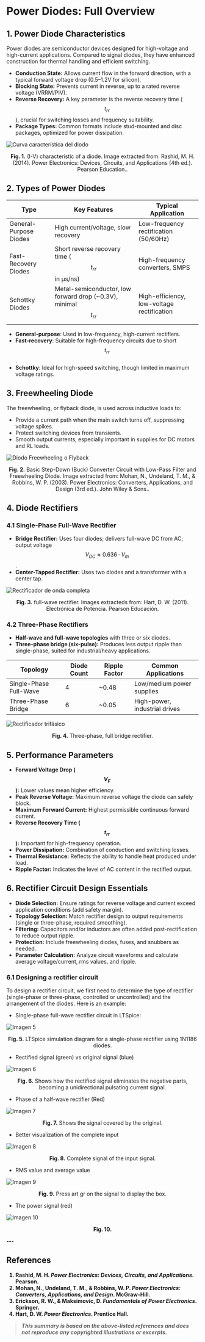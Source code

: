 # Power Diodes: Full Overview

## 1. Power Diode Characteristics

Power diodes are semiconductor devices designed for high-voltage and high-current applications. Compared to signal diodes, they have enhanced construction for thermal handling and efficient switching.

- **Conduction State:** Allows current flow in the forward direction, with a typical forward voltage drop (0.5–1.2V for silicon).
- **Blocking State:** Prevents current in reverse, up to a rated reverse voltage (VRRM/PIV).
- **Reverse Recovery:** A key parameter is the reverse recovery time ($$t_{rr}$$), crucial for switching losses and frequency suitability.
- **Package Types:** Common formats include stud-mounted and disc packages, optimized for power dissipation.

![Curva característica del diodo](Images/Curva%20diodo.jpg)
<p align="center"><b>Fig. 1.</b> (I-V) characteristic of a diode. 
Image extracted from: Rashid, M. H. (2014). Power Electronics: Devices, Circuits, and Applications (4th ed.). Pearson Education..</p>


## 2. Types of Power Diodes

| Type                     | Key Features                                        | Typical Application                     |
|--------------------------|-----------------------------------------------------|------------------------------------------|
| General-Purpose Diodes   | High current/voltage, slow recovery                 | Low-frequency rectification (50/60Hz)    |
| Fast-Recovery Diodes     | Short reverse recovery time ($$t_{rr}$$ in μs/ns)   | High-frequency converters, SMPS          |
| Schottky Diodes          | Metal-semiconductor, low forward drop (~0.3V), minimal $$t_{rr}$$ | High-efficiency, low-voltage rectification |

- **General-purpose**: Used in low-frequency, high-current rectifiers.
- **Fast-recovery**: Suitable for high-frequency circuits due to short $$t_{rr}$$.
- **Schottky**: Ideal for high-speed switching, though limited in maximum voltage ratings.

## 3. Freewheeling Diode

The freewheeling, or flyback diode, is used across inductive loads to:

- Provide a current path when the main switch turns off, suppressing voltage spikes.
- Protect switching devices from transients.
- Smooth output currents, especially important in supplies for DC motors and RL loads.

![Diodo Freewheeling o Flyback](Images/Freewheeling%20diodo.jpg)
<p align="center"><b>Fig. 2.</b> Basic Step-Down (Buck) Converter Circuit with Low-Pass Filter and Freewheeling Diode. 
Image extracted from: Mohan, N., Undeland, T. M., & Robbins, W. P. (2003). Power Electronics: Converters, Applications, and Design (3rd ed.). John Wiley & Sons..</p>


## 4. Diode Rectifiers

### 4.1 Single-Phase Full-Wave Rectifier

- **Bridge Rectifier:** Uses four diodes; delivers full-wave DC from AC; output voltage $$V_{DC} ≈ 0.636·V_{m}$$.
- **Center-Tapped Rectifier:** Uses two diodes and a transformer with a center tap.

![Rectificador de onda completa](Images/Rectificador%20onda%20completa.jpg)
<p align="center"><b>Fig. 3.</b> full-wave rectifier. 
Images extracteds from: Hart, D. W. (2011). Electrónica de Potencia. Pearson Educación.</p>


### 4.2 Three-Phase Rectifiers

- **Half-wave and full-wave topologies** with three or six diodes.
- **Three-phase bridge (six-pulse):** Produces less output ripple than single-phase, suited for industrial/heavy applications.

| Topology                 | Diode Count | Ripple Factor | Common Applications           |
|--------------------------|-------------|--------------|------------------------------|
| Single-Phase Full-Wave   | 4           | ~0.48        | Low/medium power supplies     |
| Three-Phase Bridge       | 6           | ~0.05        | High-power, industrial drives |

![Rectificador trifásico](Images/Trifasico.jpg)
<p align="center"><b>Fig. 4.</b> Three-phase, full bridge rectifier.</p>


## 5. Performance Parameters

- **Forward Voltage Drop ($$V_{F}$$):** Lower values mean higher efficiency.
- **Peak Reverse Voltage:** Maximum reverse voltage the diode can safely block.
- **Maximum Forward Current:** Highest permissible continuous forward current.
- **Reverse Recovery Time ($$t_{rr}$$):** Important for high-frequency operation.
- **Power Dissipation:** Combination of conduction and switching losses.
- **Thermal Resistance:** Reflects the ability to handle heat produced under load.
- **Ripple Factor:** Indicates the level of AC content in the rectified output.

## 6. Rectifier Circuit Design Essentials

- **Diode Selection:** Ensure ratings for reverse voltage and current exceed application conditions (add safety margin).
- **Topology Selection:** Match rectifier design to output requirements (single or three-phase, required smoothing).
- **Filtering:** Capacitors and/or inductors are often added post-rectification to reduce output ripple.
- **Protection:** Include freewheeling diodes, fuses, and snubbers as needed.
- **Parameter Calculation:** Analyze circuit waveforms and calculate average voltage/current, rms values, and ripple.

### 6.1 Designing a rectifier circuit

To design a rectifier circuit, we first need to determine the type of rectifier (single-phase or three-phase, controlled or uncontrolled) and the arrangement of the diodes. Here is an example:

- Single-phase full-wave rectifier circuit in LTSpice:

![Imagen 5](Images/5.png)

<p align="center"><b>Fig. 5.</b> LTSpice simulation diagram for a single-phase rectifier using 1N1186 diodes.</p>

- Rectified signal (green) vs original signal (blue)

![Imagen 6](Images/6.png)

<p align="center"><b>Fig. 6.</b> Shows how the rectified signal eliminates the negative parts, becoming a unidirectional pulsating current signal.</p>

- Phase of a half-wave rectifier (Red)

![Imagen 7](Images/7.png)

<p align="center"><b>Fig. 7.</b> Shows the signal covered by the original.</p>

- Better visualization of the complete input 

![Imagen 8](Images/8.png)

<p align="center"><b>Fig. 8.</b> Complete signal of the input signal.</p>

- RMS value and average value

![Imagen 9](Images/9.png)

<p align="center"><b>Fig. 9.</b> Press art gr on the signal to display the box.</p>

- The power signal (red)

![Imagen 10](Images/10.png)

<p align="center"><b>Fig. 10.</p>
---

## References

1. Rashid, M. H. *Power Electronics: Devices, Circuits, and Applications*. Pearson.
2. Mohan, N., Undeland, T. M., & Robbins, W. P. *Power Electronics: Converters, Applications, and Design*. McGraw-Hill.
3. Erickson, R. W., & Maksimovic, D. *Fundamentals of Power Electronics*. Springer.
4. Hart, D. W. *Power Electronics*. Prentice Hall.

> *This summary is based on the above-listed references and does not reproduce any copyrighted illustrations or excerpts.*
